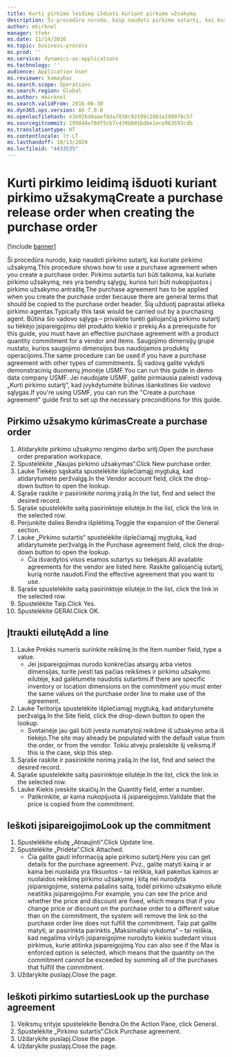 ```yaml
---
title: Kurti pirkimo leidimą išduoti kuriant pirkimo užsakymą
description: Ši procedūra nurodo, kaip naudoti pirkimo sutartį, kai kuriate pirkimo užsakymą.
author: mkirknel
manager: tfehr
ms.date: 11/14/2016
ms.topic: business-process
ms.prod: ''
ms.service: dynamics-ax-applications
ms.technology: ''
audience: Application User
ms.reviewer: kamaybac
ms.search.scope: Operations
ms.search.region: Global
ms.author: mkirknel
ms.search.validFrom: 2016-06-30
ms.dyn365.ops.version: AX 7.0.0
ms.openlocfilehash: e3e02bd4aaef8da7838c92199c28b1e298078c57
ms.sourcegitcommit: 199848e78df5cb7c439b001bdbe1ece963593cdb
ms.translationtype: HT
ms.contentlocale: lt-LT
ms.lasthandoff: 10/13/2020
ms.locfileid: "4433535"
---
```

# <a name="create-a-purchase-release-order-when-creating-the-purchase-order"></a><span data-ttu-id="978aa-103">Kurti pirkimo leidimą išduoti kuriant pirkimo užsakymą</span><span class="sxs-lookup"><span data-stu-id="978aa-103">Create a purchase release order when creating the purchase order</span></span>

[!include [banner](../../includes/banner.md)]

<span data-ttu-id="978aa-104">Ši procedūra nurodo, kaip naudoti pirkimo sutartį, kai kuriate pirkimo užsakymą.</span><span class="sxs-lookup"><span data-stu-id="978aa-104">This procedure shows how to use a purchase agreement when you create a purchase order.</span></span> <span data-ttu-id="978aa-105">Pirkimo sutartis turi būti taikoma, kai kuriate pirkimo užsakymą, nes yra bendrų sąlygų, kurios turi būti nukopijuotos į pirkimo užsakymo antraštę.</span><span class="sxs-lookup"><span data-stu-id="978aa-105">The purchase agreement has to be applied when you create the purchase order because there are general terms that should be copied to the purchase order header.</span></span> <span data-ttu-id="978aa-106">Šią užduotį paprastai atlieka pirkimo agentas.</span><span class="sxs-lookup"><span data-stu-id="978aa-106">Typically this task would be carried out by a purchasing agent.</span></span> <span data-ttu-id="978aa-107">Būtina šio vadovo sąlyga – privalote turėti galiojančią pirkimo sutartį su tiėkėjo įsipareigojimu dėl produkto kiekio ir prekių.</span><span class="sxs-lookup"><span data-stu-id="978aa-107">As a prerequisite for this guide, you must have an effective purchase agreement with a product quantity commitment for a vendor and items.</span></span> <span data-ttu-id="978aa-108">Saugojimo dimensijų grupė nustato, kurios saugojimo dimensijos bus naudojamos produktų operacijoms.</span><span class="sxs-lookup"><span data-stu-id="978aa-108">The same procedure can be used if you have a purchase agreement with other types of commitments.</span></span> <span data-ttu-id="978aa-109">Šį vadovą galite vykdyti demonstracinių duomenų įmonėje USMF.</span><span class="sxs-lookup"><span data-stu-id="978aa-109">You can run this guide in demo data company USMF.</span></span> <span data-ttu-id="978aa-110">Jei naudojate USMF, galite pirmiausia paleisti vadovą „Kurti pirkimo sutartį“, kad įvykdytumėte būtinas išankstines šio vadovo sąlygas.</span><span class="sxs-lookup"><span data-stu-id="978aa-110">If you're using USMF, you can run the "Create a purchase agreement" guide first to set up the necessary preconditions for this guide.</span></span>


## <a name="create-a-purchase-order"></a><span data-ttu-id="978aa-111">Pirkimo užsakymo kūrimas</span><span class="sxs-lookup"><span data-stu-id="978aa-111">Create a purchase order</span></span>
1. <span data-ttu-id="978aa-112">Atidarykite pirkimo užsakymo rengimo darbo sritį.</span><span class="sxs-lookup"><span data-stu-id="978aa-112">Open the purchase order preparation workspace.</span></span>
2. <span data-ttu-id="978aa-113">Spustelėkite „Naujas pirkimo užsakymas“.</span><span class="sxs-lookup"><span data-stu-id="978aa-113">Click New purchase order.</span></span>
3. <span data-ttu-id="978aa-114">Lauke Tiekėjo sąskaita spustelėkite išplečiamąjį mygtuką, kad atidarytumėte peržvalgą.</span><span class="sxs-lookup"><span data-stu-id="978aa-114">In the Vendor account field, click the drop-down button to open the lookup.</span></span>
4. <span data-ttu-id="978aa-115">Sąraše raskite ir pasirinkite norimą įrašą.</span><span class="sxs-lookup"><span data-stu-id="978aa-115">In the list, find and select the desired record.</span></span>
5. <span data-ttu-id="978aa-116">Sąraše spustelėkite saitą pasirinktoje eilutėje.</span><span class="sxs-lookup"><span data-stu-id="978aa-116">In the list, click the link in the selected row.</span></span>
6. <span data-ttu-id="978aa-117">Perjunkite dalies Bendra išplėtimą.</span><span class="sxs-lookup"><span data-stu-id="978aa-117">Toggle the expansion of the General section.</span></span>
7. <span data-ttu-id="978aa-118">Lauke „Pirkimo sutartis“ spustelėkite išplečiamąjį mygtuką, kad atidarytumėte peržvalgą.</span><span class="sxs-lookup"><span data-stu-id="978aa-118">In the Purchase agreement field, click the drop-down button to open the lookup.</span></span>
    * <span data-ttu-id="978aa-119">Čia išvardytos visos esamos sutartys su tiekėjais.</span><span class="sxs-lookup"><span data-stu-id="978aa-119">All available agreements for the vendor are listed here.</span></span> <span data-ttu-id="978aa-120">Raskite galiojančią sutartį, kurią norite naudoti.</span><span class="sxs-lookup"><span data-stu-id="978aa-120">Find the effective agreement that you want to use.</span></span>  
8. <span data-ttu-id="978aa-121">Sąraše spustelėkite saitą pasirinktoje eilutėje.</span><span class="sxs-lookup"><span data-stu-id="978aa-121">In the list, click the link in the selected row.</span></span>
9. <span data-ttu-id="978aa-122">Spustelėkite Taip.</span><span class="sxs-lookup"><span data-stu-id="978aa-122">Click Yes.</span></span>
10. <span data-ttu-id="978aa-123">Spustelėkite GERAI.</span><span class="sxs-lookup"><span data-stu-id="978aa-123">Click OK.</span></span>

## <a name="add-a-line"></a><span data-ttu-id="978aa-124">Įtraukti eilutę</span><span class="sxs-lookup"><span data-stu-id="978aa-124">Add a line</span></span>
1. <span data-ttu-id="978aa-125">Lauke Prekės numeris surinkite reikšmę.</span><span class="sxs-lookup"><span data-stu-id="978aa-125">In the Item number field, type a value.</span></span>
    * <span data-ttu-id="978aa-126">Jei įsipareigojimas nurodo konkrečias atsargų arba vietos dimensijas, turite įvesti tas pačias reikšmes ir pirkimo užsakymo eilutėje, kad galėtumėte naudotis sutartimi.</span><span class="sxs-lookup"><span data-stu-id="978aa-126">If there are specific inventory or location dimensions on the commitment you must enter the same values on the purchase order line to make use of the agreement.</span></span>  
2. <span data-ttu-id="978aa-127">Lauke Teritorija spustelėkite išplečiamąjį mygtuką, kad atidarytumėte peržvalgą.</span><span class="sxs-lookup"><span data-stu-id="978aa-127">In the Site field, click the drop-down button to open the lookup.</span></span>
    * <span data-ttu-id="978aa-128">Svetainėje jau gali būti įvesta numatytoji reikšmė iš užsakymo arba iš tiekėjo.</span><span class="sxs-lookup"><span data-stu-id="978aa-128">The site may already be populated with the default value from the order, or from the vendor.</span></span> <span data-ttu-id="978aa-129">Tokiu atveju praleiskite šį veiksmą.</span><span class="sxs-lookup"><span data-stu-id="978aa-129">If this is the case, skip this step.</span></span>  
3. <span data-ttu-id="978aa-130">Sąraše raskite ir pasirinkite norimą įrašą.</span><span class="sxs-lookup"><span data-stu-id="978aa-130">In the list, find and select the desired record.</span></span>
4. <span data-ttu-id="978aa-131">Sąraše spustelėkite saitą pasirinktoje eilutėje.</span><span class="sxs-lookup"><span data-stu-id="978aa-131">In the list, click the link in the selected row.</span></span>
5. <span data-ttu-id="978aa-132">Lauke Kiekis įveskite skaičių.</span><span class="sxs-lookup"><span data-stu-id="978aa-132">In the Quantity field, enter a number.</span></span>
    * <span data-ttu-id="978aa-133">Patikrinkite, ar kaina nukopijuota iš įsipareigojimo.</span><span class="sxs-lookup"><span data-stu-id="978aa-133">Validate that the price is copied from the commitment.</span></span>  

## <a name="look-up-the-commitment"></a><span data-ttu-id="978aa-134">Ieškoti įsipareigojimo</span><span class="sxs-lookup"><span data-stu-id="978aa-134">Look up the commitment</span></span>
1. <span data-ttu-id="978aa-135">Spustelėkite eilutę „Atnaujinti“.</span><span class="sxs-lookup"><span data-stu-id="978aa-135">Click Update line.</span></span>
2. <span data-ttu-id="978aa-136">Spustelėkite „Pridėta“.</span><span class="sxs-lookup"><span data-stu-id="978aa-136">Click Attached.</span></span>
    * <span data-ttu-id="978aa-137">Čia galite gauti informaciją apie pirkimo sutartį.</span><span class="sxs-lookup"><span data-stu-id="978aa-137">Here you can get details for the purchase agreement.</span></span> <span data-ttu-id="978aa-138">Pvz., galite matyti kainą ir ar kaina bei nuolaida yra fiksuotos – tai reiškia, kad pakeitus kainos ar nuolaidos reikšmę pirkimo užsakyme į kitą nei nurodyta įsipareigojime, sistema pašalins saitą, todėl pirkimo užsakymo eilutė neatitiks įsipareigojimo.</span><span class="sxs-lookup"><span data-stu-id="978aa-138">For example, you can see the price and whether the price and discount are fixed, which means that if you change price or discount on the purchase order to a different value than on the commitment, the system will remove the link so the purchase order line does not fulfill the commitment.</span></span> <span data-ttu-id="978aa-139">Taip pat galite matyti, ar pasirinkta parinktis „Maksimaliai vykdoma“ – tai reiškia, kad negalima viršyti įsipareigojime nurodyto kiekio sudedant visus pirkimus, kurie atitinka įsipareigojimą.</span><span class="sxs-lookup"><span data-stu-id="978aa-139">You can also see if the Max is enforced option is selected, which means that the quantity on the commitment cannot be exceeded by summing all of the purchases that fulfill the commitment.</span></span>  
3. <span data-ttu-id="978aa-140">Uždarykite puslapį.</span><span class="sxs-lookup"><span data-stu-id="978aa-140">Close the page.</span></span>

## <a name="look-up-the-purchase-agreement"></a><span data-ttu-id="978aa-141">Ieškoti pirkimo sutarties</span><span class="sxs-lookup"><span data-stu-id="978aa-141">Look up the purchase agreement</span></span>
1. <span data-ttu-id="978aa-142">Veiksmų srityje spustelėkite Bendra.</span><span class="sxs-lookup"><span data-stu-id="978aa-142">On the Action Pane, click General.</span></span>
2. <span data-ttu-id="978aa-143">Spustelėkite „Pirkimo sutartis“.</span><span class="sxs-lookup"><span data-stu-id="978aa-143">Click Purchase agreement.</span></span>
3. <span data-ttu-id="978aa-144">Uždarykite puslapį.</span><span class="sxs-lookup"><span data-stu-id="978aa-144">Close the page.</span></span>
4. <span data-ttu-id="978aa-145">Uždarykite puslapį.</span><span class="sxs-lookup"><span data-stu-id="978aa-145">Close the page.</span></span>

